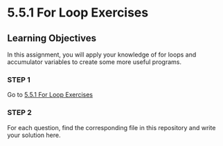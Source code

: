# 5.5.1 For Loop Exercises

## Learning Objectives
In this assignment, you will apply your knowledge of for loops and accumulator variables to create some more useful programs.

### STEP 1
Go to [5.5.1 For Loop Exercises]()

### STEP 2
For each question, find the corresponding file in this repository and write your solution here.